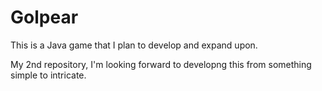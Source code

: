 # Golpear

This is a Java game that I plan to develop and expand upon.

My 2nd repository, I'm looking forward to developng this from something simple to intricate.
